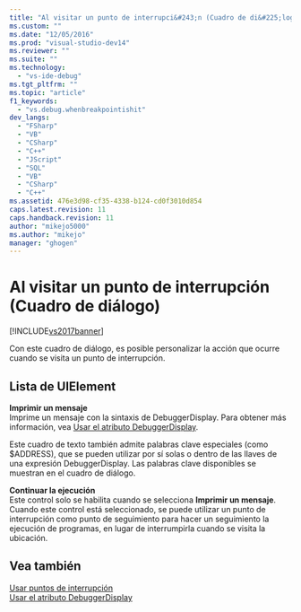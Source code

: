 ```yaml
---
title: "Al visitar un punto de interrupci&#243;n (Cuadro de di&#225;logo) | Microsoft Docs"
ms.custom: ""
ms.date: "12/05/2016"
ms.prod: "visual-studio-dev14"
ms.reviewer: ""
ms.suite: ""
ms.technology: 
  - "vs-ide-debug"
ms.tgt_pltfrm: ""
ms.topic: "article"
f1_keywords: 
  - "vs.debug.whenbreakpointishit"
dev_langs: 
  - "FSharp"
  - "VB"
  - "CSharp"
  - "C++"
  - "JScript"
  - "SQL"
  - "VB"
  - "CSharp"
  - "C++"
ms.assetid: 476e3d98-cf35-4338-b124-cd0f3010d854
caps.latest.revision: 11
caps.handback.revision: 11
author: "mikejo5000"
ms.author: "mikejo"
manager: "ghogen"
---
```

# Al visitar un punto de interrupci&#243;n (Cuadro de di&#225;logo)
[!INCLUDE[vs2017banner](../code-quality/includes/vs2017banner.md)]

Con este cuadro de diálogo, es posible personalizar la acción que ocurre cuando se visita un punto de interrupción.  
  
## Lista de UIElement  
 **Imprimir un mensaje**  
 Imprime un mensaje con la sintaxis de DebuggerDisplay.  Para obtener más información, vea [Usar el atributo DebuggerDisplay](../debugger/using-the-debuggerdisplay-attribute.md).  
  
 Este cuadro de texto también admite palabras clave especiales \(como $ADDRESS\), que se pueden utilizar por sí solas o dentro de las llaves de una expresión DebuggerDisplay.  Las palabras clave disponibles se muestran en el cuadro de diálogo.  
  
 **Continuar la ejecución**  
 Este control solo se habilita cuando se selecciona **Imprimir un mensaje**.  Cuando este control está seleccionado, se puede utilizar un punto de interrupción como punto de seguimiento para hacer un seguimiento la ejecución de programas, en lugar de interrumpirla cuando se visita la ubicación.  
  
## Vea también  
 [Usar puntos de interrupción](../debugger/using-breakpoints.md)   
 [Usar el atributo DebuggerDisplay](../debugger/using-the-debuggerdisplay-attribute.md)